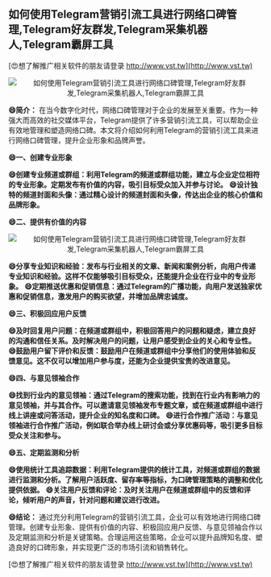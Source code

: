 ## **如何使用Telegram营销引流工具进行网络口碑管理,Telegram好友群发,Telegram采集机器人,Telegram霸屏工具**

[😍想了解推广相关软件的朋友请登录 http://www.vst.tw](http://www.vst.tw)

 <center><img src="https://vst.tw/MP4/tuiguang/png/1.png" alt="如何使用Telegram营销引流工具进行网络口碑管理,Telegram好友群发,Telegram采集机器人,Telegram霸屏工具"></center>

**😄简介：**
在当今数字化时代，网络口碑管理对于企业的发展至关重要。作为一种强大而高效的社交媒体平台，Telegram提供了许多营销引流工具，可以帮助企业有效地管理和塑造网络口碑。本文将介绍如何利用Telegram的营销引流工具来进行网络口碑管理，提升企业形象和品牌声誉。

**😄一、创建专业形象**

**😄创建专业频道或群组：利用Telegram的频道或群组功能，建立与企业定位相符的专业形象。定期发布有价值的内容，吸引目标受众加入并参与讨论。**
**😄设计独特的频道封面和头像：通过精心设计的频道封面和头像，传达出企业的核心价值和品牌形象。**

**😄二、提供有价值的内容**

 <center><img src="https://vst.tw/MP4/tuiguang/png/8.png" alt="如何使用Telegram营销引流工具进行网络口碑管理,Telegram好友群发,Telegram采集机器人,Telegram霸屏工具"></center>

**😄分享专业知识和经验：发布与行业相关的文章、新闻和案例分析，向用户传递专业知识和经验。这样不仅能够吸引目标受众，还能提升企业在行业中的专业形象。**
**😄定期推送优惠和促销信息：通过Telegram的广播功能，向用户发送独家优惠和促销信息，激发用户的购买欲望，并增加品牌忠诚度。**

**😄三、积极回应用户反馈**

**😄及时回复用户问题：在频道或群组中，积极回答用户的问题和疑虑，建立良好的沟通和信任关系。及时解决用户的问题，让用户感受到企业的关心和专业性。**
**😄鼓励用户留下评价和反馈：鼓励用户在频道或群组中分享他们的使用体验和反馈意见。这不仅可以增加用户参与度，还能为企业提供宝贵的改进意见。**

**😄四、与意见领袖合作**

**😄找到行业内的意见领袖：通过Telegram的搜索功能，找到在行业内有影响力的意见领袖，并与其合作。可以邀请意见领袖发布专题文章，或在频道或群组中进行线上讲座或问答活动，提升企业的知名度和口碑。**
**😄进行合作推广活动：与意见领袖进行合作推广活动，例如联合举办线上研讨会或分享优惠码等，吸引更多目标受众关注和参与。**

**😄五、定期监测和分析**

**😄使用统计工具追踪数据：利用Telegram提供的统计工具，对频道或群组的数据进行监测和分析。了解用户活跃度、留存率等指标，为口碑管理策略的调整和优化提供依据。**
**😄关注用户反馈和评论：及时关注用户在频道或群组中的反馈和评论，倾听用户的声音，针对问题和建议进行改进。**

**😄结论：**
通过充分利用Telegram的营销引流工具，企业可以有效地进行网络口碑管理。创建专业形象、提供有价值的内容、积极回应用户反馈、与意见领袖合作以及定期监测和分析是关键策略。合理运用这些策略，企业可以提升品牌知名度、塑造良好的口碑形象，并实现更广泛的市场引流和销售转化。

[😍想了解推广相关软件的朋友请登录 http://www.vst.tw](http://www.vst.tw)



